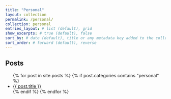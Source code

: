 ```yaml
---
title: "Personal"
layout: collection
permalink: /personal/
collection: personal
entries_layout: # list (default), grid
show_excerpts: # true (default), false
sort_by: # date (default), title or any metadata key added to the collection's documents
sort_order: # forward (default), reverse
---
```


<h2>Posts</h2>
<ul>
  {% for post in site.posts %}
    {% if post.categories contains "personal" %}
      <li><a href="{{ post.url }}">{{ post.title }}</a></li>
    {% endif %}
  {% endfor %}
</ul>
